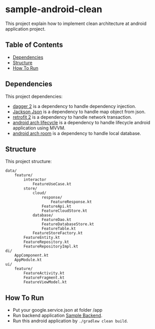 # sample-android-clean

This project explain how to implement clean architecture at android application project.

## Table of Contents

- [Dependencies](#dependencies)
- [Structure](#structure)
- [How To Run](#how-to-run)

## Dependencies

This project dependencies:

* [dagger 2](https://github.com/google/dagger) is a dependency to handle dependency injection.
* [Jackson Json](https://github.com/FasterXML/jackson) is a dependency to handle map object from json.
* [retrofit 2](https://github.com/square/retrofit) is a dependency to handle network transaction.
* [android arch lifecycle](https://developer.android.com/topic/libraries/architecture/livedata) is a dependency to handle lifecycle android application using MVVM.
* [android arch room](https://developer.android.com/topic/libraries/architecture/room) is a dependency to handle local database.

## Structure

This project structure:

```
data/
    feature/
        interactor
            FeatureUseCase.kt
        store/
            cloud/
                response/
                    FeatureResponse.kt
                FeatureApi.kt
                FeatureCloudStore.kt
            database/
                FeatureDao.kt
                FeatureDatabaseStore.kt
                FeatureTable.kt
            FeatureStoreFactory.kt
        FeatureEntity.kt
        FeatureRepository.kt
        FeatureRepositoryImpl.kt
di/
    AppComponent.kt
    AppModule.kt
ui/
    feature/
        FeatureActivity.kt
        FeatureFragment.kt
        FeatureViewModel.kt
```

## How To Run

* Put your google.service.json at folder /app
* Run backend application [Sample Backend](https://github.com/lukma/sample-go-clean).
* Run this android application by `./gradlew clean build`.